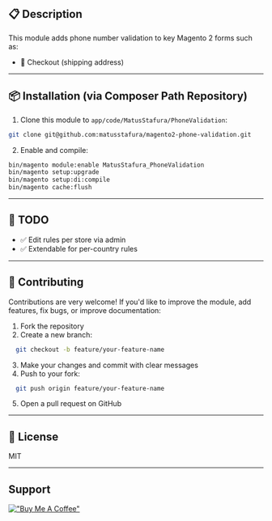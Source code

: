 ## 📋 Description

This module adds phone number validation to key Magento 2 forms such as:

- 🛒 Checkout (shipping address)

---

## 📦 Installation (via Composer Path Repository)

1. Clone this module to `app/code/MatusStafura/PhoneValidation`:

```bash
git clone git@github.com:matusstafura/magento2-phone-validation.git 
````

2. Enable and compile:

```bash
bin/magento module:enable MatusStafura_PhoneValidation
bin/magento setup:upgrade
bin/magento setup:di:compile
bin/magento cache:flush
```
---

## 🚀 TODO

- ✅ Edit rules per store via admin
- ✅ Extendable for per-country rules

---

## 🤝 Contributing

Contributions are very welcome! If you'd like to improve the module, add features, fix bugs, or improve documentation:

1. Fork the repository
2. Create a new branch:
```bash
  git checkout -b feature/your-feature-name
```
3. Make your changes and commit with clear messages
4. Push to your fork:
```bash
  git push origin feature/your-feature-name
```
5. Open a pull request on GitHub

---

## 📃 License

MIT

---

## Support

[!["Buy Me A Coffee"](https://www.buymeacoffee.com/assets/img/custom_images/orange_img.png)](https://www.buymeacoffee.com/matusstafura)


